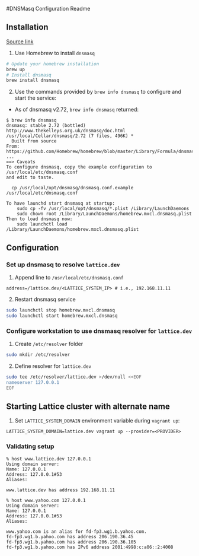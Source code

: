 #DNSMasq Configuration Readme

## Installation 

[Source link](http://passingcuriosity.com/2013/dnsmasq-dev-osx/)

1) Use Homebrew to install `dnsmasq`
```bash
# Update your homebrew installation
brew up
# Install dnsmasq
brew install dnsmasq
```

2) Use the commands provided by `brew info dnsmasq` to configure and start the service:  
* As of dnsmasq v2.72, `brew info dnsmasq` returned:
```
$ brew info dnsmasq
dnsmasq: stable 2.72 (bottled)
http://www.thekelleys.org.uk/dnsmasq/doc.html
/usr/local/Cellar/dnsmasq/2.72 (7 files, 496K) *
  Built from source
From: https://github.com/Homebrew/homebrew/blob/master/Library/Formula/dnsmasq.rb
...
==> Caveats
To configure dnsmasq, copy the example configuration to /usr/local/etc/dnsmasq.conf
and edit to taste.

  cp /usr/local/opt/dnsmasq/dnsmasq.conf.example /usr/local/etc/dnsmasq.conf

To have launchd start dnsmasq at startup:
    sudo cp -fv /usr/local/opt/dnsmasq/*.plist /Library/LaunchDaemons
    sudo chown root /Library/LaunchDaemons/homebrew.mxcl.dnsmasq.plist
Then to load dnsmasq now:
    sudo launchctl load /Library/LaunchDaemons/homebrew.mxcl.dnsmasq.plist
```

## Configuration

### Set up dnsmasq to resolve `lattice.dev`

1. Append line to `/usr/local/etc/dnsmasq.conf` 
```
address=/lattice.dev/<LATTICE_SYSTEM_IP> # i.e., 192.168.11.11
```

2. Restart dnsmasq service
```bash
sudo launchctl stop homebrew.mxcl.dnsmasq
sudo launchctl start homebrew.mxcl.dnsmasq
```

### Configure workstation to use dnsmasq resolver for `lattice.dev`

1) Create `/etc/resolver` folder
```bash
sudo mkdir /etc/resolver
```
2) Define resolver for `lattice.dev`
```bash
sudo tee /etc/resolver/lattice.dev >/dev/null <<EOF
nameserver 127.0.0.1
EOF
```

## Starting Lattice cluster with alternate name

1) Set `LATTICE_SYSTEM_DOMAIN` environment variable during `vagrant up`:
```
LATTICE_SYSTEM_DOMAIN=lattice.dev vagrant up --provider=<PROVIDER> 
```

### Validating setup
```
% host www.lattice.dev 127.0.0.1
Using domain server:
Name: 127.0.0.1
Address: 127.0.0.1#53
Aliases: 

www.lattice.dev has address 192.168.11.11
```

```
% host www.yahoo.com 127.0.0.1
Using domain server:
Name: 127.0.0.1
Address: 127.0.0.1#53
Aliases: 

www.yahoo.com is an alias for fd-fp3.wg1.b.yahoo.com.
fd-fp3.wg1.b.yahoo.com has address 206.190.36.45
fd-fp3.wg1.b.yahoo.com has address 206.190.36.105
fd-fp3.wg1.b.yahoo.com has IPv6 address 2001:4998:c:a06::2:4008
```